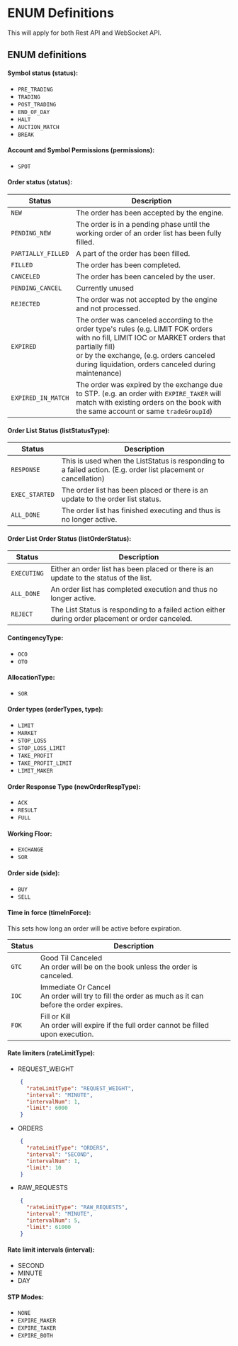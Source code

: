 # ENUM Definitions

This will apply for both Rest API and WebSocket API.

## ENUM definitions

#### Symbol status (status):

* `PRE_TRADING`
* `TRADING`
* `POST_TRADING`
* `END_OF_DAY`
* `HALT`
* `AUCTION_MATCH`
* `BREAK`

<a id="account-and-symbol-permissions"></a>

#### Account and Symbol Permissions (permissions):

* `SPOT`

#### Order status (status):

Status | Description
-----------| --------------
`NEW` | The order has been accepted by the engine.
`PENDING_NEW`|The order is in a pending phase until the working order of an order list has been fully filled.
`PARTIALLY_FILLED`| A part of the order has been filled.
`FILLED` | The order has been completed.
`CANCELED` | The order has been canceled by the user.
`PENDING_CANCEL` | Currently unused
`REJECTED`       | The order was not accepted by the engine and not processed.
`EXPIRED` | The order was canceled according to the order type's rules (e.g. LIMIT FOK orders with no fill, LIMIT IOC or MARKET orders that partially fill) <br/> or by the exchange, (e.g. orders canceled during liquidation, orders canceled during maintenance)
`EXPIRED_IN_MATCH` | The order was expired by the exchange due to STP. (e.g. an order with `EXPIRE_TAKER` will match with existing orders on the book with the same account or same `tradeGroupId`)

#### Order List Status (listStatusType):

Status | Description
-----------| --------------
`RESPONSE` | This is used when the ListStatus is responding to a failed action. (E.g. order list placement or cancellation)
`EXEC_STARTED`| The order list has been placed or there is an update to the order list status.
`ALL_DONE` | The order list has finished executing and thus is no longer active.

#### Order List Order Status (listOrderStatus):

Status | Description
-----------| --------------
`EXECUTING` | Either an order list has been placed or there is an update to the status of the list.
`ALL_DONE`| An order list has completed execution and thus no longer active.
`REJECT` | The List Status is responding to a failed action either during order placement or order canceled.

#### ContingencyType:

* `OCO`
* `OTO`

<a id="allocationtype"></a>

#### AllocationType:

* `SOR`

<a id="ordertypes"></a>

#### Order types (orderTypes, type):

* `LIMIT`
* `MARKET`
* `STOP_LOSS`
* `STOP_LOSS_LIMIT`
* `TAKE_PROFIT`
* `TAKE_PROFIT_LIMIT`
* `LIMIT_MAKER`

<a id="orderresponsetype"></a>

#### Order Response Type (newOrderRespType):

* `ACK`
* `RESULT`
* `FULL`

#### Working Floor:

* `EXCHANGE`
* `SOR`

<a id="side"></a>

#### Order side (side):

* `BUY`
* `SELL`

<a id="timeinforce"></a>

#### Time in force (timeInForce):

This sets how long an order will be active before expiration.

Status | Description
-----------| --------------
`GTC` | Good Til Canceled <br/> An order will be on the book unless the order is canceled.
`IOC` | Immediate Or Cancel <br/> An order will try to fill the order as much as it can before the order expires.
`FOK`| Fill or Kill <br/> An order will expire if the full order cannot be filled upon execution.


#### Rate limiters (rateLimitType):

* REQUEST_WEIGHT

```json
    {
      "rateLimitType": "REQUEST_WEIGHT",
      "interval": "MINUTE",
      "intervalNum": 1,
      "limit": 6000
    }
```

* ORDERS

```json
    {
      "rateLimitType": "ORDERS",
      "interval": "SECOND",
      "intervalNum": 1,
      "limit": 10
    }
```
* RAW_REQUESTS

```json
    {
      "rateLimitType": "RAW_REQUESTS",
      "interval": "MINUTE",
      "intervalNum": 5,
      "limit": 61000
    }
```

#### Rate limit intervals (interval):

* SECOND
* MINUTE
* DAY

<a id="stpmodes"></a>

#### STP Modes:

* `NONE`
* `EXPIRE_MAKER`
* `EXPIRE_TAKER`
* `EXPIRE_BOTH`
